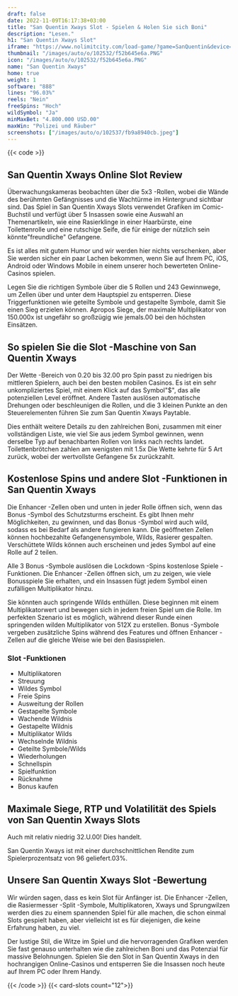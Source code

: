 ```yaml
---
draft: false
date: 2022-11-09T16:17:38+03:00
title: "San Quentin Xways Slot - Spielen & Holen Sie sich Boni"
description: "Lesen."
h1: "San Quentin Xways Slot"
iframe: "https://www.nolimitcity.com/load-game/?game=SanQuentin&device=desktop"
thumbnail: "/images/auto/o/102532/f52b645e6a.PNG"
icon: "/images/auto/o/102532/f52b645e6a.PNG"
name: "San Quentin Xways"
home: true
weight: 1
software: "888"
lines: "96.03%"
reels: "Nein"
freeSpins: "Hoch"
wildSymbol: "Ja"
minMaxBet: "4.800.000 USD.00"
maxWin: "Polizei und Räuber"
screenshots: ["/images/auto/o/102537/fb9a8940cb.jpeg"]
---
```


{{< code >}}<h2>San Quentin Xways Online Slot Review</h2><p>Überwachungskameras beobachten über die 5x3 -Rollen, wobei die Wände des berühmten Gefängnisses und die Wachtürme im Hintergrund sichtbar sind. Das Spiel in San Quentin Xways Slots verwendet Grafiken im Comic-Buchstil und verfügt über 5 Insassen sowie eine Auswahl an Themenartikeln, wie eine Rasierklinge in einer Haarbürste, eine Toilettenrolle und eine rutschige Seife, die für einige der nützlich sein könnte"freundliche" Gefangene.</p><p>Es ist alles mit gutem Humor und wir werden hier nichts verschenken, aber Sie werden sicher ein paar Lachen bekommen, wenn Sie auf Ihrem PC, iOS, Android oder Windows Mobile in einem unserer hoch bewerteten Online-Casinos spielen.</p><p>Legen Sie die richtigen Symbole über die 5 Rollen und 243 Gewinnwege, um Zellen über und unter dem Hauptspiel zu entsperren. Diese Triggerfunktionen wie geteilte Symbole und gestapelte Symbole, damit Sie einen Sieg erzielen können. Apropos Siege, der maximale Multiplikator von 150.000x ist ungefähr so großzügig wie jemals.00 bei den höchsten Einsätzen.</p><h2>So spielen Sie die Slot -Maschine von San Quentin Xways</h2><p>Der Wette -Bereich von 0.20 bis 32.00 pro Spin passt zu niedrigen bis mittleren Spielern, auch bei den besten mobilen Casinos. Es ist ein sehr unkompliziertes Spiel, mit einem Klick auf das Symbol"$", das alle potenziellen Level eröffnet. Andere Tasten auslösen automatische Drehungen oder beschleunigen die Rollen, und die 3 kleinen Punkte an den Steuerelementen führen Sie zum San Quentin Xways Paytable.</p><p>Dies enthält weitere Details zu den zahlreichen Boni, zusammen mit einer vollständigen Liste, wie viel Sie aus jedem Symbol gewinnen, wenn derselbe Typ auf benachbarten Rollen von links nach rechts landet. Toilettenbrötchen zahlen am wenigsten mit 1.5x Die Wette kehrte für 5 Art zurück, wobei der wertvollste Gefangene 5x zurückzahlt.</p><h2>Kostenlose Spins und andere Slot -Funktionen in San Quentin Xways</h2><p>Die Enhancer -Zellen oben und unten in jeder Rolle öffnen sich, wenn das Bonus -Symbol des Schutzsturms erscheint. Es gibt Ihnen mehr Möglichkeiten, zu gewinnen, und das Bonus -Symbol wird auch wild, sodass es bei Bedarf als andere fungieren kann. Die geöffneten Zellen können hochbezahlte Gefangenensymbole, Wilds, Rasierer gespalten. Verschüttete Wilds können auch erscheinen und jedes Symbol auf eine Rolle auf 2 teilen.</p><p>Alle 3 Bonus -Symbole auslösen die Lockdown -Spins kostenlose Spiele -Funktionen. Die Enhancer -Zellen öffnen sich, um zu zeigen, wie viele Bonusspiele Sie erhalten, und ein Insassen fügt jedem Symbol einen zufälligen Multiplikator hinzu.</p><p>Sie könnten auch springende Wilds enthüllen. Diese beginnen mit einem Multiplikatorwert und bewegen sich in jedem freien Spiel um die Rolle. Im perfekten Szenario ist es möglich, während dieser Runde einen springenden wilden Multiplikator von 512X zu erstellen. Bonus -Symbole vergeben zusätzliche Spins während des Features und öffnen Enhancer -Zellen auf die gleiche Weise wie bei den Basisspielen.</p><h3>
Slot -Funktionen</h3><ul>
<li></span>
Multiplikatoren</li>
<li></span>
Streuung</li>
<li></span>
Wildes Symbol</li>
<li></span>
Freie Spins</li>
<li></span>
Ausweitung der Rollen</li>
<li></span>
Gestapelte Symbole</li>
<li></span>
Wachende Wildnis</li>
<li></span>
Gestapelte Wildnis</li>
<li></span>
Multiplikator Wilds</li>
<li></span>
Wechselnde Wildnis</li>
<li></span>
Geteilte Symbole/Wilds</li>
<li></span>
Wiederholungen</li>
<li></span>
Schnellspin</li>
<li></span>
Spielfunktion</li>
<li></span>
Rücknahme</li>
<li></span>
Bonus kaufen</li></ul><h2>Maximale Siege, RTP und Volatilität des Spiels von San Quentin Xways Slots</h2><p>Auch mit relativ niedrig 32.U.00! Dies handelt.</p><p>San Quentin Xways ist mit einer durchschnittlichen Rendite zum Spielerprozentsatz von 96 geliefert.03%.</p><h2>Unsere San Quentin Xways Slot -Bewertung</h2><p>Wir würden sagen, dass es kein Slot für Anfänger ist. Die Enhancer -Zellen, die Rasiermesser -Split -Symbole, Multiplikatoren, Xways und Sprungwilzen werden dies zu einem spannenden Spiel für alle machen, die schon einmal Slots gespielt haben, aber vielleicht ist es für diejenigen, die keine Erfahrung haben, zu viel.</p><p>Der lustige Stil, die Witze im Spiel und die hervorragenden Grafiken werden Sie fast genauso unterhalten wie die zahlreichen Boni und das Potenzial für massive Belohnungen. Spielen Sie den Slot in San Quentin Xways in den hochrangigen Online-Casinos und entsperren Sie die Insassen noch heute auf Ihrem PC oder Ihrem Handy.</p>{{< /code >}}
{{< card-slots count="12">}}